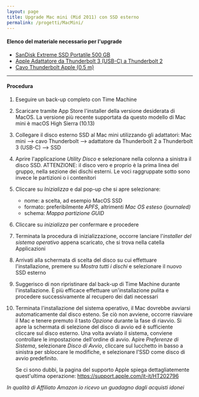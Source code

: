 ```yaml
---
layout: page
title: Upgrade Mac mini (Mid 2011) con SSD esterno
permalink: /progetti/MacMini/
---
```

  
  

#### Elenco del materiale necessario per l'upgrade
  
  
* [SanDisk Extreme SSD Portatile 500 GB](https://amzn.to/2Mgch1b)
* [Apple Adattatore da Thunderbolt 3 (USB-C) a Thunderbolt 2](https://amzn.to/2T207LZ)
* [Cavo Thunderbolt Apple (0.5 m)](https://amzn.to/2FOBTB5)
  
  
- - -
  
#### Procedura
  
  
1. Eseguire un back-up completo con Time Machine

2. Scaricare tramite App Store l'installer della versione desiderata di MacOS. La versione più recente supportata da questo modello di Mac mini è macOS High Sierra (10.13)

3. Collegare il disco esterno SSD al Mac mini utilizzando gli adattatori: Mac mini --> cavo Thunderbolt --> adattatore da Thunderbolt 2 a Thunderbolt 3 (USB-C) --> SSD

4. Aprire l'applicazione *Utility Disco* e selezionare nella colonna a sinistra il disco SSD. ATTENZIONE: il disco vero e proprio è la prima linea del gruppo, nella sezione dei dischi esterni. Le voci raggruppate sotto sono invece le partizioni o i contenitori

5. Cliccare su *Inizializza* e dal pop-up che si apre selezionare:
    * nome: a scelta, ad esempio MacOS SSD
    * formato: preferibilmente *APFS*, altrimenti *Mac OS esteso (journaled)*
    * schema: *Mappa partizione GUID*
    
6. Cliccare su *inizializza* per confermare e procedere

7. Terminata la procedura di inizializzazione, occorre lanciare l'*installer del sistema operativo* appena scaricato, che si trova nella catella Applicazioni

8. Arrivati alla schermata di scelta del disco su cui effettuare l'installazione, premere su *Mostra tutti i dischi* e selezionare il nuovo SSD esterno

9. Suggerisco di non ripristinare dal back-up di Time Machine durante l'installazione. È più efficace effettuare un'installazione pulita e procedere successivamente al recupero dei dati necessari

10. Terminata l'installazione del sistema operativo, il Mac dovrebbe avviarsi automaticamente dal disco esteno. Se ciò non avviene, occorre riavviare il Mac e tenere premuto il tasto *Opzione* durante la fase di riavvio. Si apre la schermata di selezione del disco di avvio ed è sufficiente cliccare sul disco esterno. Una volta avviato il sistema, conviene controllare le impostazione dell'ordine di avvio. Apire *Preferenze di Sistema*, selezionare *Disco di Avvio*, cliccare sul lucchetto in basso a sinistra per sbloccare le modifiche, e selezionare l'SSD come disco di avvio predefinito.

    Se ci sono dubbi, la pagina del supporto Apple spiega dettagliatemente quest'ultima operazione: https://support.apple.com/it-it/HT202796
  
  
*In qualità di Affiliato Amazon io ricevo un guadagno dagli acquisti idonei*

